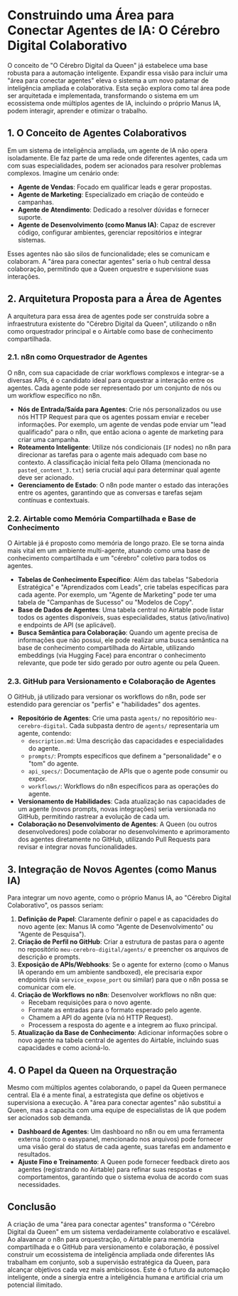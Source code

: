 # Construindo uma Área para Conectar Agentes de IA: O Cérebro Digital Colaborativo

O conceito de "O Cérebro Digital da Queen" já estabelece uma base robusta para a automação inteligente. Expandir essa visão para incluir uma "área para conectar agentes" eleva o sistema a um novo patamar de inteligência ampliada e colaborativa. Esta seção explora como tal área pode ser arquitetada e implementada, transformando o sistema em um ecossistema onde múltiplos agentes de IA, incluindo o próprio Manus IA, podem interagir, aprender e otimizar o trabalho.

## 1. O Conceito de Agentes Colaborativos

Em um sistema de inteligência ampliada, um agente de IA não opera isoladamente. Ele faz parte de uma rede onde diferentes agentes, cada um com suas especialidades, podem ser acionados para resolver problemas complexos. Imagine um cenário onde:

*   **Agente de Vendas**: Focado em qualificar leads e gerar propostas.
*   **Agente de Marketing**: Especializado em criação de conteúdo e campanhas.
*   **Agente de Atendimento**: Dedicado a resolver dúvidas e fornecer suporte.
*   **Agente de Desenvolvimento (como Manus IA)**: Capaz de escrever código, configurar ambientes, gerenciar repositórios e integrar sistemas.

Esses agentes não são silos de funcionalidade; eles se comunicam e colaboram. A "área para conectar agentes" seria o hub central dessa colaboração, permitindo que a Queen orquestre e supervisione suas interações.

## 2. Arquitetura Proposta para a Área de Agentes

A arquitetura para essa área de agentes pode ser construída sobre a infraestrutura existente do "Cérebro Digital da Queen", utilizando o n8n como orquestrador principal e o Airtable como base de conhecimento compartilhada.

### 2.1. n8n como Orquestrador de Agentes

O n8n, com sua capacidade de criar workflows complexos e integrar-se a diversas APIs, é o candidato ideal para orquestrar a interação entre os agentes. Cada agente pode ser representado por um conjunto de nós ou um workflow específico no n8n.

*   **Nós de Entrada/Saída para Agentes**: Crie nós personalizados ou use nós HTTP Request para que os agentes possam enviar e receber informações. Por exemplo, um agente de vendas pode enviar um "lead qualificado" para o n8n, que então aciona o agente de marketing para criar uma campanha.
*   **Roteamento Inteligente**: Utilize nós condicionais (`IF` nodes) no n8n para direcionar as tarefas para o agente mais adequado com base no contexto. A classificação inicial feita pelo Ollama (mencionada no `pasted_content_3.txt`) seria crucial aqui para determinar qual agente deve ser acionado.
*   **Gerenciamento de Estado**: O n8n pode manter o estado das interações entre os agentes, garantindo que as conversas e tarefas sejam contínuas e contextuais.

### 2.2. Airtable como Memória Compartilhada e Base de Conhecimento

O Airtable já é proposto como memória de longo prazo. Ele se torna ainda mais vital em um ambiente multi-agente, atuando como uma base de conhecimento compartilhada e um "cérebro" coletivo para todos os agentes.

*   **Tabelas de Conhecimento Específico**: Além das tabelas "Sabedoria Estratégica" e "Aprendizados com Leads", crie tabelas específicas para cada agente. Por exemplo, um "Agente de Marketing" pode ter uma tabela de "Campanhas de Sucesso" ou "Modelos de Copy".
*   **Base de Dados de Agentes**: Uma tabela central no Airtable pode listar todos os agentes disponíveis, suas especialidades, status (ativo/inativo) e endpoints de API (se aplicável).
*   **Busca Semântica para Colaboração**: Quando um agente precisa de informações que não possui, ele pode realizar uma busca semântica na base de conhecimento compartilhada do Airtable, utilizando embeddings (via Hugging Face) para encontrar o conhecimento relevante, que pode ter sido gerado por outro agente ou pela Queen.

### 2.3. GitHub para Versionamento e Colaboração de Agentes

O GitHub, já utilizado para versionar os workflows do n8n, pode ser estendido para gerenciar os "perfis" e "habilidades" dos agentes.

*   **Repositório de Agentes**: Crie uma pasta `agents/` no repositório `meu-cerebro-digital`. Cada subpasta dentro de `agents/` representaria um agente, contendo:
    *   `description.md`: Uma descrição das capacidades e especialidades do agente.
    *   `prompts/`: Prompts específicos que definem a "personalidade" e o "tom" do agente.
    *   `api_specs/`: Documentação de APIs que o agente pode consumir ou expor.
    *   `workflows/`: Workflows do n8n específicos para as operações do agente.
*   **Versionamento de Habilidades**: Cada atualização nas capacidades de um agente (novos prompts, novas integrações) seria versionada no GitHub, permitindo rastrear a evolução de cada um.
*   **Colaboração no Desenvolvimento de Agentes**: A Queen (ou outros desenvolvedores) pode colaborar no desenvolvimento e aprimoramento dos agentes diretamente no GitHub, utilizando Pull Requests para revisar e integrar novas funcionalidades.

## 3. Integração de Novos Agentes (como Manus IA)

Para integrar um novo agente, como o próprio Manus IA, ao "Cérebro Digital Colaborativo", os passos seriam:

1.  **Definição de Papel**: Claramente definir o papel e as capacidades do novo agente (ex: Manus IA como "Agente de Desenvolvimento" ou "Agente de Pesquisa").
2.  **Criação de Perfil no GitHub**: Criar a estrutura de pastas para o agente no repositório `meu-cerebro-digital/agents/` e preencher os arquivos de descrição e prompts.
3.  **Exposição de APIs/Webhooks**: Se o agente for externo (como o Manus IA operando em um ambiente sandboxed), ele precisaria expor endpoints (via `service_expose_port` ou similar) para que o n8n possa se comunicar com ele.
4.  **Criação de Workflows no n8n**: Desenvolver workflows no n8n que:
    *   Recebam requisições para o novo agente.
    *   Formate as entradas para o formato esperado pelo agente.
    *   Chamem a API do agente (via nó HTTP Request).
    *   Processem a resposta do agente e a integrem ao fluxo principal.
5.  **Atualização da Base de Conhecimento**: Adicionar informações sobre o novo agente na tabela central de agentes do Airtable, incluindo suas capacidades e como acioná-lo.

## 4. O Papel da Queen na Orquestração

Mesmo com múltiplos agentes colaborando, o papel da Queen permanece central. Ela é a mente final, a estrategista que define os objetivos e supervisiona a execução. A "área para conectar agentes" não substitui a Queen, mas a capacita com uma equipe de especialistas de IA que podem ser acionados sob demanda.

*   **Dashboard de Agentes**: Um dashboard no n8n ou em uma ferramenta externa (como o easypanel, mencionado nos arquivos) pode fornecer uma visão geral do status de cada agente, suas tarefas em andamento e resultados.
*   **Ajuste Fino e Treinamento**: A Queen pode fornecer feedback direto aos agentes (registrando no Airtable) para refinar suas respostas e comportamentos, garantindo que o sistema evolua de acordo com suas necessidades.

## Conclusão

A criação de uma "área para conectar agentes" transforma o "Cérebro Digital da Queen" em um sistema verdadeiramente colaborativo e escalável. Ao alavancar o n8n para orquestração, o Airtable para memória compartilhada e o GitHub para versionamento e colaboração, é possível construir um ecossistema de inteligência ampliada onde diferentes IAs trabalham em conjunto, sob a supervisão estratégica da Queen, para alcançar objetivos cada vez mais ambiciosos. Este é o futuro da automação inteligente, onde a sinergia entre a inteligência humana e artificial cria um potencial ilimitado.

